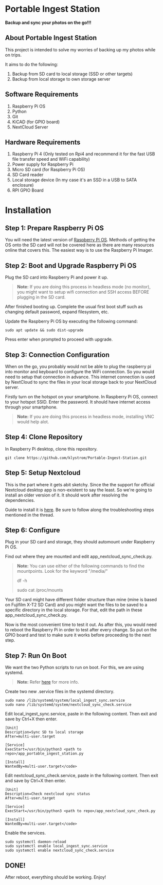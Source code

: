 # Portable Ingest Station
**Backup and sync your photos on the go!!!**

## About Portable Ingest Station
This project is intended to solve my worries of backing up my photos while on trips. 

It aims to do the following:

<ol>
  <li>Backup from SD card to local storage (SSD or other targets)</li>
  <li>Backup from local storage to own storage server</li>
</ol>

## Software Requirements
<ol>
  <li>Raspberry Pi OS</li>
  <li>Python</li>
  <li>Git</li>
  <li>KiCAD (for GPIO board)</li>
  <li>NextCloud Server</li>
</ol>

## Hardware Requirements
<ol>
  <li>Raspberry Pi 4 (Only tested on Rpi4 and recommend it for the fast USB file transfer speed and WiFi capability)</li>
  <li>Power supply for Raspberry Pi</li>
  <li>Micro SD card (for Raspberry Pi OS)</li>
  <li>SD Card reader</li>
  <li>Local storage device (In my case it's an SSD in a USB to SATA enclosure)</li>
  <li>RPI GPIO Board</li>
</ol>

# Installation
## Step 1: Prepare Raspberry Pi OS
You will need the latest version of [Raspberry Pi OS](https://www.raspberrypi.com/software/). Methods of getting the OS onto the SD card will not be covered here as there are many resources online that covers this. The easiest way is to use the Raspberry Pi Imager.

## Step 2: Boot and Upgrade Raspberry Pi OS
Plug the SD card into Raspberry Pi and power it up. 

> **Note:** If you are doing this process in headless mode (no monitor), you might want to setup wifi connection and SSH access BEFORE plugging in the SD card.

After finished booting up. Complete the usual first boot stuff such as changing default password, expand filesystem, etc.

Update the Raspberry Pi OS by executing the following command:

    sudo apt update && sudo dist-upgrade

Press enter when prompted to proceed with upgrade.

## Step 3: Connection Configuration
When on the go, you probably would not be able to plug the raspberry pi into monitor and keyboard to configure the WiFi connection. So you would need to setup that connection in advance. This internet connection is used by NextCloud to sync the files in your local storage back to your NextCloud server.

Firstly turn on the hotspot on your smartphone. In Raspberry Pi OS, connect to your hotspot SSID. Enter the password. It should have internet access through your smartphone.

> **Note:** If you are doing this process in headless mode, installing VNC would help alot.

## Step 4: Clone Repository
In Raspberry Pi desktop, clone this repository.

    git clone https://github.com/klystrom/Portable-Ingest-Station.git

## Step 5: Setup Nextcloud
This is the part where it gets abit sketchy. Since the the support for official Nextcloud desktop app is non-existent to say the least. So we're going to install an older version of it. It should work after resolving the dependencies.

Guide to install it is [here](https://help.nextcloud.com/t/nextcloud-client-for-raspberry-pi/27989/62). Be sure to follow along the troubleshooting steps mentioned in the thread.

## Step 6: Configure
Plug in your SD card and storage, they should automount under Raspberry Pi OS.

Find out where they are mounted and edit app_nextcloud_sync_check.py.

> **Note:** You can use either of the following commands to find the mountpoints. Look for the keyword "/media/"
>
> df -h
>
> sudo cat /proc/mounts

Your SD card might have different folder structure than mine (mine is based on Fujifilm X-T2 SD Card) and you might want the files to be saved to a specific directory in the local storage. For that, edit the path in these app_nextcloud_sync_check.py.

Now is the most convenient time to test it out. As after this, you would need to reboot the Raspberry Pi in order to test after every change. So put on the GPIO board and test to make sure it works before proceeding to the next step.

## Step 7: Run On Boot
We want the two Python scripts to run on boot. For this, we are using systemd.

> **Note:** Refer [here](https://learn.sparkfun.com/tutorials/how-to-run-a-raspberry-pi-program-on-startup/all) for more info.

Create two new .service files in the systemd directory.

    sudo nano /lib/systemd/system/local_ingest_sync.service
    sudo nano /lib/systemd/system/nextcloud_sync_check.service

Edit local_ingest_sync.service, paste in the following content. Then exit and save by Ctrl+X then enter.

    [Unit]
    Description=Sync SD to local storage
    After=multi-user.target
    
    [Service]
    ExecStart=/usr/bin/python3 <path to repo>/app_portable_ingest_station.py
    
    [Install]
    WantedBy=multi-user.target</code>
    
Edit nextcloud_sync_check.service, paste in the following content. Then exit and save by Ctrl+X then enter.
  
    [Unit]
    Description=Check nextcloud sync status
    After=multi-user.target
    
    [Service]
    ExecStart=/usr/bin/python3 <path to repo>/app_nextcloud_sync_check.py
    
    [Install]
    WantedBy=multi-user.target</code>
    
Enable the services.

    sudo systemctl daemon-reload
    sudo systemctl enable local_ingest_sync.service
    sudo systemctl enable nextcloud_sync_check.service
    
## DONE!
After reboot, everything should be working. Enjoy!